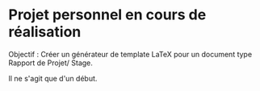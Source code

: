 # Projet personnel en cours de réalisation

Objectif : Créer un générateur de template LaTeX pour un document type Rapport de Projet/ Stage.

Il ne s'agit que d'un début.
